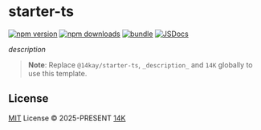 <!--
 * @Description: 
 * @Author: 14K
 * @Date: 2024-04-10 16:10:48
 * @LastEditTime: 2024-04-10 18:13:38
 * @LastEditors: 14K
-->
# starter-ts

[![npm version][npm-version-src]][npm-version-href]
[![npm downloads][npm-downloads-src]][npm-downloads-href]
[![bundle][bundle-src]][bundle-href]
[![JSDocs][jsdocs-src]][jsdocs-href]

_description_

> **Note**:
> Replace `@14kay/starter-ts`, `_description_` and `14K` globally to use this template.

## License

[MIT](./LICENSE) License © 2025-PRESENT [14K](https://github.com/14Kay)

<!-- Badges -->

[npm-version-src]: https://img.shields.io/npm/v/@14kay/starter-ts?style=flat&colorA=080f12&colorB=1fa669
[npm-version-href]: https://npmjs.com/package/@14kay/starter-ts
[npm-downloads-src]: https://img.shields.io/npm/dm/@14kay/starter-ts?style=flat&colorA=080f12&colorB=1fa669
[npm-downloads-href]: https://npmjs.com/package/@14kay/starter-ts
[bundle-src]: https://img.shields.io/bundlephobia/minzip/@14kay/starter-ts?style=flat&colorA=080f12&colorB=1fa669&label=minzip
[bundle-href]: https://bundlephobia.com/result?p=@14kay/starter-ts
[license-src]: https://img.shields.io/github/license/antfu/@14kay/starter-ts.svg?style=flat&colorA=080f12&colorB=1fa669
[jsdocs-src]: https://img.shields.io/badge/jsdocs-reference-080f12?style=flat&colorA=080f12&colorB=1fa669
[jsdocs-href]: https://www.jsdocs.io/package/@14kay/starter-ts